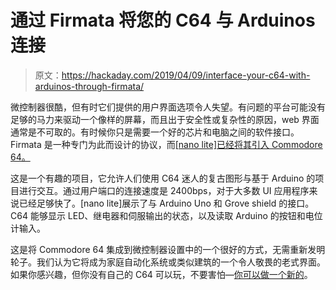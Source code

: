 # 通过 Firmata 将您的 C64 与 Arduinos 连接

> 原文：<https://hackaday.com/2019/04/09/interface-your-c64-with-arduinos-through-firmata/>

微控制器很酷，但有时它们提供的用户界面选项令人失望。有问题的平台可能没有足够的马力来驱动一个像样的屏幕，而且出于安全性或复杂性的原因，web 界面通常是不可取的。有时候你只是需要一个好的芯片和电脑之间的软件接口。Firmata 是一种专门为此而设计的协议，而[[nano lite]已经将其引入 Commodore 64。](https://github.com/nanoflite/C64_Firmata)

这是一个有趣的项目，它允许人们使用 C64 迷人的复古图形与基于 Arduino 的项目进行交互。通过用户端口的连接速度是 2400bps，对于大多数 UI 应用程序来说已经足够快了。[nano lite]展示了与 Arduino Uno 和 Grove shield 的接口。C64 能够显示 LED、继电器和伺服输出的状态，以及读取 Arduino 的按钮和电位计输入。

这是将 Commodore 64 集成到微控制器设置中的一个很好的方式，无需重新发明轮子。我们认为它将成为家庭自动化系统或类似建筑的一个令人敬畏的老式界面。如果你感兴趣，但你没有自己的 C64 可以玩，不要害怕—[你可以做一个新的](https://hackaday.com/2019/03/12/its-raining-brand-new-commodore-64s/)。